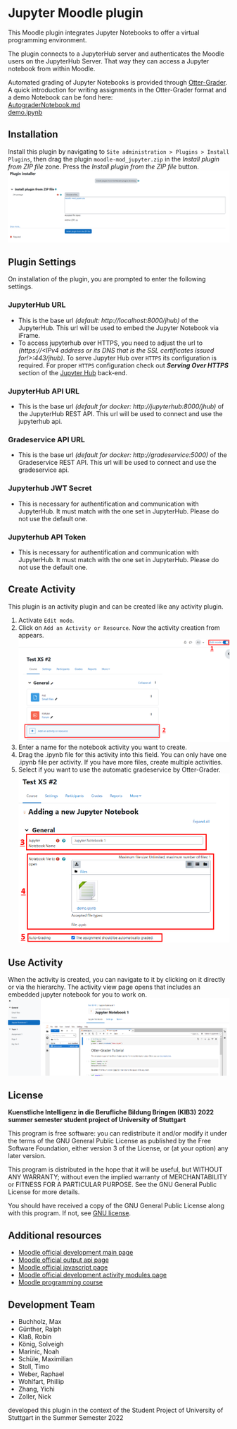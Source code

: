 # Jupyter Moodle plugin

This Moodle plugin integrates Jupyter Notebooks to offer a virtual programming environment.

The plugin connects to a JupyterHub server and authenticates the Moodle users on the JupyterHub Server. That way they
can access a Jupyter notebook from within Moodle.

Automated grading of Jupyter Notebooks is provided through [Otter-Grader](https://otter-grader.readthedocs.io/en/latest/).  
A quick introduction for writing assignments in the Otter-Grader format and a demo Notebook can be fond here:  
[AutograderNotebook.md](documentation/AutograderNotebook.md)  
[demo.ipynb](documentation/demo.ipynb)

## Installation

Install this plugin by navigating to `Site administration > Plugins > Install Plugins`, then drag the plugin `moodle-mod_jupyter.zip` in the *Install plugin from ZIP file* zone. Press the *Install plugin from the ZIP file* button.
![Screenshot showing how to install the plugin. Drag the .zip of the plugin in the install plugin zone in the admin settings under install plugin.](https://raw.githubusercontent.com/SE-Stuttgart/moodle-mod_jupyter/main/documentation/how_to_install.png)

## Plugin Settings

On installation of the plugin, you are prompted to enter the following settings.

### JupyterHub URL
- This is the base url *(default: http://localhost:8000/jhub)* of the JupyterHub. This url will be used to embed the Jupyter Notebook via iFrame.
- To access jupyterhub over HTTPS, you need to adjust the url to *(https://&lt;IPv4 address or its DNS that is the SSL certificates issued for!&gt;:443/jhub)*. To serve Jupyter Hub over ```HTTPS``` its configuration is required. For proper ```HTTPS``` configuration check out ***Serving Over HTTPS*** section of the [Jupyter Hub](https://github.com/SE-Stuttgart/jupyterhub-gradeservice/blob/main/README.md) back-end.
### JupyterHub API URL
- This is the base url *(default for docker: http://jupyterhub:8000/jhub)* of the JupyterHub REST API. This url will be used to connect and use the jupyterhub api.
### Gradeservice API URL
- This is the base url *(default for docker: http://gradeservice:5000)* of the Gradeservice REST API. This url will be used to connect and use the gradeservice api.
### Jupyterhub JWT Secret
- This is necessary for authentification and communication with JupyterHub. It must match with the one set in JupyterHub. Please do not use the default one.
### Jupyterhub API Token
- This is necessary for authentification and communication with JupyterHub. It must match with the one set in JupyterHub. Please do not use the default one.

## Create Activity

This plugin is an activity plugin and can be created like any activity plugin.

1. Activate `Edit mode`.
2. Click on `Add an Activity or Resource`. Now the activity creation from appears.
![Screenshot showing the "edit mode" toggle on the top right and the "add an activity or resource" in the center.](https://raw.githubusercontent.com/SE-Stuttgart/moodle-mod_jupyter/main/documentation/how_to_create_activity_1.png)
3. Enter a name for the notebook activity you want to create.
4. Drag the .ipynb file for this activity into this field. You can only have one .ipynb file per activity. If you have more files, create multiple activities.
5. Select if you want to use the automatic gradeservice by Otter-Grader.
![Screenshot showing the activity creation form. The three described options are displayed.](https://raw.githubusercontent.com/SE-Stuttgart/moodle-mod_jupyter/main/documentation/how_to_create_activity_2.png)

## Use Activity

When the activity is created, you can navigate to it by clicking on it directly or via the hierarchy. The activity view page opens that includes an embedded jupyter notebook for you to work on.
![Screenshot showing the embedded Notebook.](https://raw.githubusercontent.com/SE-Stuttgart/moodle-mod_jupyter/main/documentation/how_to_result.png)

## License

**Kuenstliche Intelligenz in die Berufliche Bildung Bringen (KIB3)**
**2022 summer semester student project of University of Stuttgart**

This program is free software: you can redistribute it and/or modify it under
the terms of the GNU General Public License as published by the Free Software
Foundation, either version 3 of the License, or (at your option) any later
version.

This program is distributed in the hope that it will be useful, but WITHOUT ANY
WARRANTY; without even the implied warranty of MERCHANTABILITY or FITNESS FOR A
PARTICULAR PURPOSE. See the GNU General Public License for more details.

You should have received a copy of the GNU General Public License along with
this program. If not, see [GNU license](https://www.gnu.org/licenses).

## Additional resources

- [Moodle official development main page](https://docs.moodle.org/dev/Main_Page)
- [Moodle official output api page](https://docs.moodle.org/dev/Output_API)
- [Moodle official javascript page](https://docs.moodle.org/dev/Javascript_Modules)
- [Moodle official development activity modules page](https://docs.moodle.org/dev/Activity_modules)
- [Moodle programming course](https://www.youtube.com/playlist?list=PLgfLVzXXIo5q10qVXDVyD-JZVyZL9pCq0)

## Development Team

- Buchholz, Max
- Günther, Ralph
- Klaß, Robin
- König, Solveigh
- Marinic, Noah
- Schüle, Maximilian
- Stoll, Timo
- Weber, Raphael
- Wohlfart, Phillip
- Zhang, Yichi
- Zoller, Nick

developed this plugin in the context of the Student Project of University of Stuttgart in the Summer Semester 2022

